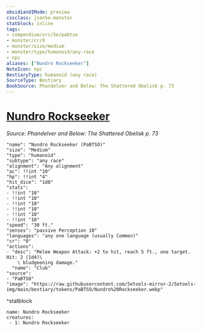 ```yaml
---
obsidianUIMode: preview
cssclass: json5e-monster
statblock: inline
tags:
- compendium/src/5e/pabtso
- monster/cr/0
- monster/size/medium
- monster/type/humanoid/any-race
- npc
aliases: ["Nundro Rockseeker"]
NoteIcon: npc
BestiaryType: humanoid (any race)
SourceType: Bestiary
BookSource: Phandelver and Below: The Shattered Obelisk p. 73
---
```

# [Nundro Rockseeker](2-Mechanics/CLI/bestiary/npc/nundro-rockseeker-pabtso.md)
*Source: Phandelver and Below: The Shattered Obelisk p. 73*  

```statblock
"name": "Nundro Rockseeker (PaBTSO)"
"size": "Medium"
"type": "humanoid"
"subtype": "any race"
"alignment": "Any alignment"
"ac": !!int "10"
"hp": !!int "4"
"hit_dice": "1d8"
"stats":
- !!int "10"
- !!int "10"
- !!int "10"
- !!int "10"
- !!int "10"
- !!int "10"
"speed": "30 ft."
"senses": "passive Perception 10"
"languages": "any one language (usually Common)"
"cr": "0"
"actions":
- "desc": "Melee Weapon Attack: +2 to hit, reach 5 ft., one target. Hit: 2 (1d4)\
    \ bludgeoning damage."
  "name": "Club"
"source":
- "PaBTSO"
"image": "https://raw.githubusercontent.com/5etools-mirror-2/5etools-img/main/bestiary/tokens/PaBTSO/Nundro%20Rockseeker.webp"
```
^statblock

```encounter-table
name: Nundro Rockseeker
creatures:
 - 1: Nundro Rockseeker
```